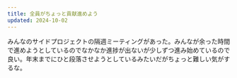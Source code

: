 ```yaml
---
title: 全員がちょっと貢献進めよう
updated: 2024-10-02
---
```


みんなのサイドプロジェクトの隔週ミーティングがあった。みんなが余った時間で進めようとしているのでなかなか進捗が出ないが少しずつ進み始めているので良い。年末までにひと段落させようとしているみたいだがちょっと難しい気がするな。

